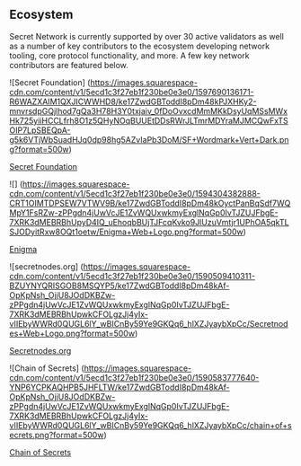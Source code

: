 <twin-columns>

<template v-slot:left>

# About Secret Network
Secret Network is a blockchain-based,  [open-source protocol](https://github.com/enigmampc/SecretNetwork)  that lets anyone perform computations on encrypted data, bringing privacy to smart contracts and public blockchains.

By supporting encrypted inputs, encrypted outputs, and encrypted state for smart contracts, Secret Network allows for new kinds of powerful decentralized applications to be built. This can unlock substantial value across multiple verticals and industries, including the following:

* **Decentralized Finance:**support for privacy-preserving asset transfers, lending, and more.
* **Data Sharing:**sharing and monetizing data while keeping it secure.
* **Machine Learning:**discovering powerful insights while protecting underlying data.
* **Healthcare:** allowing research over encrypted data, driving innovation.
* **Gaming:** enabling more open and more usable gaming experiences. and more.

</template>

<template v-slot:right>

![] (https://images.squarespace-cdn.com/content/v1/5ecd1c3f27eb1f230be0e3e0/1590530568883-BW7ICH451UPHH46V04EB/ke17ZwdGBToddI8pDm48kFQQgP34qnCpeHaeAOzTt7pZw-zPPgdn4jUwVcJE1ZvWQUxwkmyExglNqGp0IvTJZamWLI2zvYWH8K3-s_4yszcp2ryTI0HqTOaaUohrI8PIedjZT6_OBzi2ofH1EqNdNeCRxNMlbxs9807lIebBlcA/Secret+S+Coin+Black+BG+Full+3.png?format=750w)

</template>

</twin-columns>

<twin-columns>

<template v-slot:left>

## How Secret Network Operates

The Secret Network is a decentralized network of computers **(secret nodes)** that utilize  [trusted execution environments (TEEs)](https://en.wikipedia.org/wiki/Trusted_execution_environment)  to enable secure, private computation over encrypted data. TEEs function like a “black box” for data processing, and they are utilized in all types of everyday platforms such as smartphones and video game consoles.

The Secret Network blockchain is based on, [Cosmos SDK / Tendermint](https://cosmos.network/)  meaning the network has its own independent consensus, on-chain governance, and features like slashing and delegation. It is secured by the native coin **Secret (SCRT),** which must be staked by network validators and is used for transaction fees as well as governance.

**Secret Apps** - powered by “secret”, privacy-preserving smart contracts - are built with  [CosmWasm](https://www.cosmwasm.com/)  smart contracts that are written in the  [Rust programming language](https://www.rust-lang.org/)  and deployed on the Secret Network.

![](https://images.squarespace-cdn.com/content/v1/5ecd1c3f27eb1f230be0e3e0/1590507982534-KIG6YCFYC8FVMSQ1S7TL/ke17ZwdGBToddI8pDm48kD6g6d_8IznzvwGE9lO5DQoUqsxRUqqbr1mOJYKfIPR7LoDQ9mXPOjoJoqy81S2I8N_N4V1vUb5AoIIIbLZhVYy7Mythp_T-mtop-vrsUOmeInPi9iDjx9w8K4ZfjXt2dsuveDKvmgs7kHaxIlPEXDzKI0shwSTDU2gSZXHhUgOICjLISwBs8eEdxAxTptZAUg/Secret+S+Line+Art.png?format=750w)

</template>

<template v-slot:right>

## Network Flow

### Step 1
A developer writes **”secret” smart contracts** and deploys them to the Secret Network.

### Step 2
Users **submit encrypted data to Secret Network** that can’t be read by anyone else — including the node doing the computation.

### Step 3
A **”secret node”** in the network performs the computation, and returns the result.

### Step 4
The work is **verified as correct**, and payment is released to the secret node that performed the work.

</template>

</twin-columns>

<single-column>

## Ecosystem

Secret Network is currently supported by over 30 active validators as well as a number of key contributors to the ecosystem developing network tooling, core protocol functionality, and more. A few key network contributors are featured below.

<grid columns="4">

<div>

![Secret Foundation] (https://images.squarespace-cdn.com/content/v1/5ecd1c3f27eb1f230be0e3e0/1597690136171-R6WAZXAIM1QXJICWWHD8/ke17ZwdGBToddI8pDm48kPJXHKy2-mnvrsdpGQjlhod7gQa3H78H3Y0txjaiv_0fDoOvxcdMmMKkDsyUqMSsMWxHk725yiiHCCLfrh8O1z5QHyNOqBUUEtDDsRWrJLTmrMDYraMJMCQwFxTSOIP7LpSBEQpA-g5k6VTjWbSuadHJq0dp98hg5AZvIaPb3DoM/SF+Wordmark+Vert+Dark.png?format=500w)

[Secret Foundation](https://blog.scrt.network/introducing-secret-foundation/) 

</div>

<div>

![] (https://images.squarespace-cdn.com/content/v1/5ecd1c3f27eb1f230be0e3e0/1594304382888-CRT1OIMTDPSEW7VTWV9B/ke17ZwdGBToddI8pDm48kOyctPanBqSdf7WQMpY1FsRZw-zPPgdn4jUwVcJE1ZvWQUxwkmyExglNqGp0IvTJZUJFbgE-7XRK3dMEBRBhUpyD4IQ_uEhoqbBUjTJFcqKvko9JlUzuVmtjr1UPhOA5qkTLSJODyitRxw8OQt1oetw/Enigma+Web+Logo.png?format=500w)

 [Enigma](https://www.enigma.co/) 

</div>

<div>

![secretnodes.org] (https://images.squarespace-cdn.com/content/v1/5ecd1c3f27eb1f230be0e3e0/1590509410311-BZUYNYQRISGOB8MSQYP5/ke17ZwdGBToddI8pDm48kAf-OpKpNsh_OjjU8JOdDKBZw-zPPgdn4jUwVcJE1ZvWQUxwkmyExglNqGp0IvTJZUJFbgE-7XRK3dMEBRBhUpwkCFOLgzJj4yIx-vIIEbyWWRd0QUGL6lY_wBICnBy59Ye9GKQq6_hlXZJyaybXpCc/Secretnodes+Web+Logo.png?format=500w)

[Secretnodes.org](https://secretnodes.org/) 

</div>

<div>

![Chain of Secrets] (https://images.squarespace-cdn.com/content/v1/5ecd1c3f27eb1f230be0e3e0/1590583777640-YNP6YCPKAQHPB5JHFLTW/ke17ZwdGBToddI8pDm48kAf-OpKpNsh_OjjU8JOdDKBZw-zPPgdn4jUwVcJE1ZvWQUxwkmyExglNqGp0IvTJZUJFbgE-7XRK3dMEBRBhUpwkCFOLgzJj4yIx-vIIEbyWWRd0QUGL6lY_wBICnBy59Ye9GKQq6_hlXZJyaybXpCc/chain+of+secrets.png?format=500w)

[Chain of Secrets](https://chainofsecrets.org/) 

</div>

</grid>

</single-column>

<twin-columns>

<template v-slot:left>

### Secret Network is secured by the SCRT coin (Secret), which is used for fees, staking, and governance.

## Exchange and Wallet Support
You can trade Secret (SCRT) on  [Binance](https://www.binance.com/en/trade/SCRT_BTC) . See also:  [CoinMarketCap](https://coinmarketcap.com/currencies/secret)  and  [CoinGecko](https://www.coingecko.com/en/coins/secret) .

Multiple wallets already provide support for SCRT transactions and staking:

*  [Ledger Nano S and Ledger Nano X](https://build.scrt.network/ledger-nano-s.html) 
*  [Keplr](https://wallet.keplr.app/) 
*  [Math Wallet](https://mathwallet.org/web/enigma) 


</template>

<template v-slot:right>

## Block Explorers and Staking

Use the following Secret Network block explorers for staking, governance proposals, viewing transactions and active validators, and much more:

*  [Puzzle](https://puzzle.report/secret/chains/secret-1)  by Secretnodes.org
*  [Cashmaney Secret Network Explorer](https://explorer.cashmaney.com/) 

You can find information on staking rewards calculations at:

*  [Stake or Die!](https://stakeordie.com/rewards-calculator) 
*  [Staking Rewards](https://www.stakingrewards.com/earn/secret-network) 

</template>

</twin-columns>

<twin-columns>

<template v-slot:left>

![] (https://images.squarespace-cdn.com/content/v1/5ecd1c3f27eb1f230be0e3e0/1590531633155-UU879O3V2CT21VI7NWAO/ke17ZwdGBToddI8pDm48kEVDKL8Ci0zHF7HaIkkhJG97gQa3H78H3Y0txjaiv_0fDoOvxcdMmMKkDsyUqMSsMWxHk725yiiHCCLfrh8O1z5QHyNOqBUUEtDDsRWrJLTmWp-RWlGnWD_Yv5axNBE_gs8ikDU-tMxPW-fpeEWXlveWYwgiTSPXclqZveDUDi1I/security%2Bvalues.jpg?format=750w)

</template>

<template v-slot:right>

## About Our Values
The  [Secret Network community](https://forum.scrt.network/)  is dedicated to building privacy-first solutions and applications for the benefit of all, because we believe that **privacy is a public good**. Here are our primary values.

### Usability and Sustainability
* We focus on usability of our network and applications to create meaningful value that is sustainable for the long-term.

### Optimize for Impact
* We prioritize adoption - applications that will make the greatest difference for the most people.

### Individual Empowerment
* Individuals have a right to their own privacy, their own self-expression, and their own data.

</template>

</twin-columns>

<twin-columns>

<template v-slot:left>

## Join the Secret Network community.

Whether you’re a developer, an artist, a writer, an entrepreneur, or a dreamer, there are many ways for you to contribute to Secret Network. Come talk with our community about Secret Network, privacy-preserving applications, and how we can enable a more human-centric, sustainable, decentralized future.

* Real-time chat:  [chat.scrt.network](https://chat.scrt.network/) 
* Developers forum:  [forum.scrt.network](https://forum.scrt.network/) 
* Official blog:  [blog.scrt.network](https://blog.scrt.network/) 
* Twitter:  [@SecretNetwork](https://twitter.com/SecretNetwork) 

</template>

<template v-slot:right>

![] (https://images.squarespace-cdn.com/content/v1/5ecd1c3f27eb1f230be0e3e0/1590508092353-6SWWOAIWYWDK6GU1SPR6/ke17ZwdGBToddI8pDm48kLnfZvQ9iwxKU6eubAUQjId7gQa3H78H3Y0txjaiv_0fDoOvxcdMmMKkDsyUqMSsMWxHk725yiiHCCLfrh8O1z5QPOohDIaIeljMHgDF5CVlOqpeNLcJ80NK65_fV7S1UZu4EA4VkQXskbAiP4Lo2GV8HD7TW41NQmswmX4LjmCLoRwB-dUGsSquCnVTFQcaRg/Secret+Color+Hall.png?format=750w)

</template>

</twin-columns>